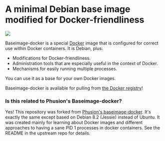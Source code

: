 # A minimal Debian base image modified for Docker-friendliness

[![](https://badge.imagelayers.io/j1mr10rd4n/debian-baseimage:8.2.1.svg)](https://imagelayers.io/?images=j1mr10rd4n/debian-baseimage-docker:latest 'Get your own badge on imagelayers.io')

Baseimage-docker is a special [Docker](https://www.docker.com) image that is configured for correct use within Docker containers. It is Debian, plus:

 * Modifications for Docker-friendliness.
 * Administration tools that are especially useful in the context of Docker.
 * Mechanisms for easily running multiple processes.

You can use it as a base for your own Docker images.

Baseimage-docker is available for pulling from [the Docker registry](https://registry.hub.docker.com/u/j1mr10rd4n/debian-baseimage-docker/)!

### Is this related to Phusion's Baseimage-docker?

Yes! This repository was forked from [Phusion's baseimage-docker](https://github.com/phusion/baseimage-docker). It's exactly the same except based on Debian 8.2 (Jessie) instead of Ubuntu. It was created mainly for learning about Docker images and different approaches to having a sane PID 1 processes in docker containers. See the README in the upstream repo for details.
